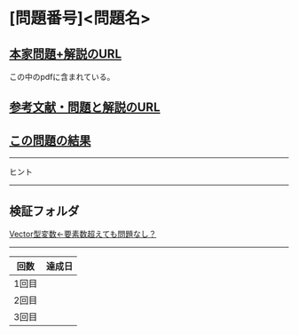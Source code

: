 # \[問題番号\]\<問題名\>

## [本家問題+解説のURL](https://www.ioi-jp.org/joi/2007/2008-ho-prob_and_sol/index.html)

この中のpdfに含まれている。
<!--  この辺にリンク作成 --->

## [参考文献・問題と解説のURL](https://drken1215.hatenablog.com/entry/2020/12/04/035454)

## [この問題の結果](https://atcoder.jp/contests/joi2008ho/submissions?f.Task=joi2008ho_c&f.LanguageName=C%2B%2B&f.Status=AC&f.User=)

<!---- 「問題の結果の見方」
 PROBLEMS→問題番号一覧→回答者数→accepted＋言語をセレクトする 
 ---->

-----
ヒント


***

## 検証フォルダ

[Vector型変数←要素数超えても問題なし？](./verify1/README.md)

***

| 回数 | 達成日 |
| --- | ----- |
| 1回目 |  |
| 2回目 |  |
| 3回目 |  |